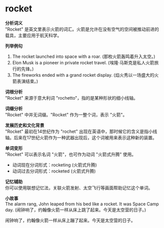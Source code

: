 # rocket

**分析词义**  
"Rocket" 是英文里表示火箭的词汇。火箭是允许在没有空气的空间被推动前进的载具，主要应用于航天科学。

  

**列举例句**

  

1.  The rocket launched into space with a roar. (那枚火箭轰鸣着升入太空。)
2.  Elon Musk is a pioneer in private rocket travel. (埃隆·马斯克是私人火箭旅行的先锋。)
3.  The fireworks ended with a grand rocket display. (焰火秀以一场盛大的火箭表演结束。)

  

**词根分析**  
"Rocket" 来源于意大利词 "rochetto"，指的是某种形状的细小线轴。

  

**词缀分析**  
"Rocket" 中并无词缀。"Rocket" 作为一整个词，表示 "火箭"。

  

**发展历史和文化背景**  
"Rocket" 最初在14世纪作为 "rochet" 出现在英语中，那时候它的含义是指小线轴。后来在17世纪火箭作为一种武器出现后，这个词被用来表示这种新的装置。

  

**单词变形**  
"Rocket" 可以表示名词 "火箭"，也可作为动词 "火箭式升腾" 使用。

  

*   动词现在分词形式：rocketing (火箭式升腾)
*   动词过去分词形式：rocketed (火箭式升腾)

  

**记忆辅助**  
你可以使用联想记忆法，关联火箭发射、太空飞行等画面帮助记忆这个单词。

  

**小故事**  
The alarm rang, John leaped from his bed like a rocket. It was Space Camp day. (闹钟响了，约翰像火箭一样从床上跳了起来。今天是太空营的日子。)

  

闹钟响了，约翰像火箭一样从床上蹦了起来。今天是太空营的日子。
